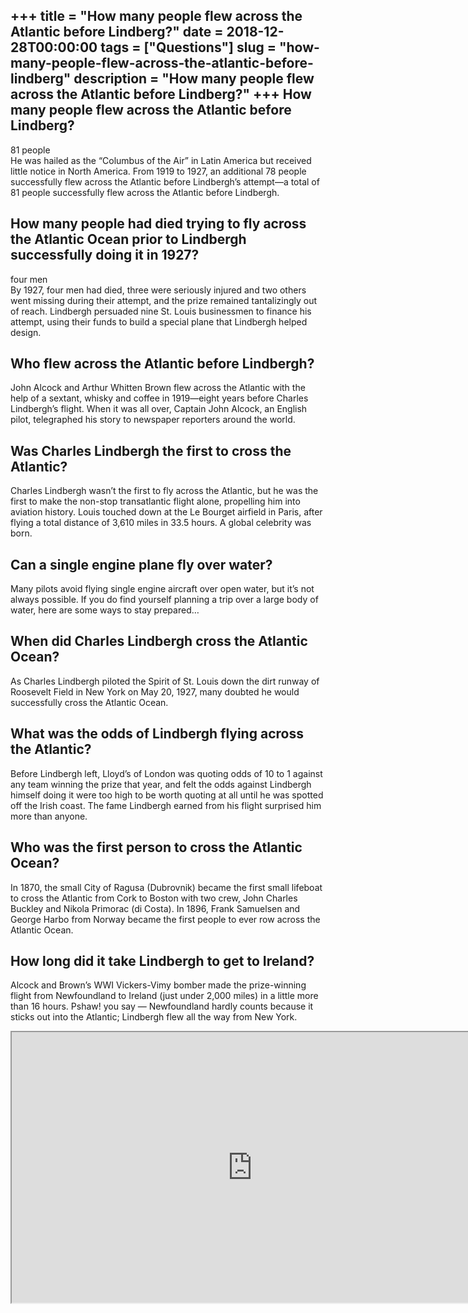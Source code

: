 +++
title = "How many people flew across the Atlantic before Lindberg?"
date = 2018-12-28T00:00:00
tags = ["Questions"]
slug = "how-many-people-flew-across-the-atlantic-before-lindberg"
description = "How many people flew across the Atlantic before Lindberg?"
+++
How many people flew across the Atlantic before Lindberg?
---------------------------------------------------------

81 people  
He was hailed as the “Columbus of the Air” in Latin America but received little notice in North America. From 1919 to 1927, an additional 78 people successfully flew across the Atlantic before Lindbergh’s attempt—a total of 81 people successfully flew across the Atlantic before Lindbergh.

How many people had died trying to fly across the Atlantic Ocean prior to Lindbergh successfully doing it in 1927?
------------------------------------------------------------------------------------------------------------------

four men  
By 1927, four men had died, three were seriously injured and two others went missing during their attempt, and the prize remained tantalizingly out of reach. Lindbergh persuaded nine St. Louis businessmen to finance his attempt, using their funds to build a special plane that Lindbergh helped design.

Who flew across the Atlantic before Lindbergh?
----------------------------------------------

John Alcock and Arthur Whitten Brown flew across the Atlantic with the help of a sextant, whisky and coffee in 1919—eight years before Charles Lindbergh’s flight. When it was all over, Captain John Alcock, an English pilot, telegraphed his story to newspaper reporters around the world.

Was Charles Lindbergh the first to cross the Atlantic?
------------------------------------------------------

Charles Lindbergh wasn’t the first to fly across the Atlantic, but he was the first to make the non-stop transatlantic flight alone, propelling him into aviation history. Louis touched down at the Le Bourget airfield in Paris, after flying a total distance of 3,610 miles in 33.5 hours. A global celebrity was born.

Can a single engine plane fly over water?
-----------------------------------------

Many pilots avoid flying single engine aircraft over open water, but it’s not always possible. If you do find yourself planning a trip over a large body of water, here are some ways to stay prepared…

When did Charles Lindbergh cross the Atlantic Ocean?
----------------------------------------------------

As Charles Lindbergh piloted the Spirit of St. Louis down the dirt runway of Roosevelt Field in New York on May 20, 1927, many doubted he would successfully cross the Atlantic Ocean.

What was the odds of Lindbergh flying across the Atlantic?
----------------------------------------------------------

Before Lindbergh left, Lloyd’s of London was quoting odds of 10 to 1 against any team winning the prize that year, and felt the odds against Lindbergh himself doing it were too high to be worth quoting at all until he was spotted off the Irish coast. The fame Lindbergh earned from his flight surprised him more than anyone.

Who was the first person to cross the Atlantic Ocean?
-----------------------------------------------------

In 1870, the small City of Ragusa (Dubrovnik) became the first small lifeboat to cross the Atlantic from Cork to Boston with two crew, John Charles Buckley and Nikola Primorac (di Costa). In 1896, Frank Samuelsen and George Harbo from Norway became the first people to ever row across the Atlantic Ocean.

How long did it take Lindbergh to get to Ireland?
-------------------------------------------------

Alcock and Brown’s WWI Vickers-Vimy bomber made the prize-winning flight from Newfoundland to Ireland (just under 2,000 miles) in a little more than 16 hours. Pshaw! you say — Newfoundland hardly counts because it sticks out into the Atlantic; Lindbergh flew all the way from New York.

<iframe allow="accelerometer; autoplay; clipboard-write; encrypted-media; gyroscope; picture-in-picture" allowfullscreen="" class="__youtube_prefs__  epyt-is-override  no-lazyload" data-no-lazy="1" data-origheight="433" data-origwidth="770" data-skipgform_ajax_framebjll="" height="433" id="_ytid_83208" loading="lazy" src="https://www.youtube.com/embed/00AT5h_sOQM?enablejsapi=1&autoplay=0&cc_load_policy=0&cc_lang_pref=&iv_load_policy=1&loop=0&modestbranding=0&rel=1&fs=1&playsinline=0&autohide=2&theme=dark&color=red&controls=1&" title="YouTube player" width="770"></iframe>